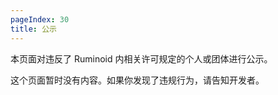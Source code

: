 ```yaml
---
pageIndex: 30
title: 公示
---
```


本页面对违反了 Ruminoid 内相关许可规定的个人或团体进行公示。

这个页面暂时没有内容。如果你发现了违规行为，请告知开发者。
